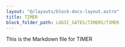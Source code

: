 ```yaml
---
layout: "@/layouts/block-docs-layout.astro"
title: TIMER
block_folder_path: LOGIC_GATES/TIMERS/TIMER
---
```


This is the Markdown file for TIMER

